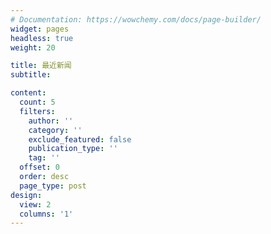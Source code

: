 ```yaml
---
# Documentation: https://wowchemy.com/docs/page-builder/
widget: pages
headless: true
weight: 20

title: 最近新闻
subtitle:

content:
  count: 5
  filters:
    author: ''
    category: ''
    exclude_featured: false
    publication_type: ''
    tag: ''
  offset: 0
  order: desc
  page_type: post
design:
  view: 2
  columns: '1'
---
```

